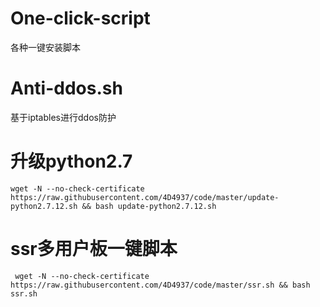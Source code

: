 # One-click-script
各种一键安装脚本

# Anti-ddos.sh
基于iptables进行ddos防护

# 升级python2.7
    wget -N --no-check-certificate https://raw.githubusercontent.com/4D4937/code/master/update-python2.7.12.sh && bash update-python2.7.12.sh

# ssr多用户板一键脚本
     wget -N --no-check-certificate https://raw.githubusercontent.com/4D4937/code/master/ssr.sh && bash ssr.sh

